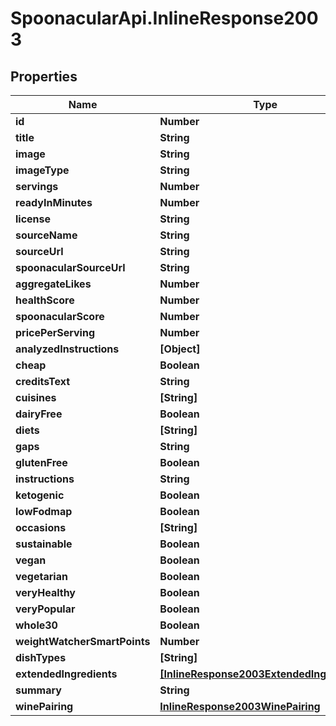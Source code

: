 # SpoonacularApi.InlineResponse2003

## Properties

Name | Type | Description | Notes
------------ | ------------- | ------------- | -------------
**id** | **Number** |  | 
**title** | **String** |  | 
**image** | **String** |  | 
**imageType** | **String** |  | 
**servings** | **Number** |  | 
**readyInMinutes** | **Number** |  | 
**license** | **String** |  | 
**sourceName** | **String** |  | 
**sourceUrl** | **String** |  | 
**spoonacularSourceUrl** | **String** |  | 
**aggregateLikes** | **Number** |  | 
**healthScore** | **Number** |  | 
**spoonacularScore** | **Number** |  | 
**pricePerServing** | **Number** |  | 
**analyzedInstructions** | **[Object]** |  | 
**cheap** | **Boolean** |  | 
**creditsText** | **String** |  | 
**cuisines** | **[String]** |  | 
**dairyFree** | **Boolean** |  | 
**diets** | **[String]** |  | 
**gaps** | **String** |  | 
**glutenFree** | **Boolean** |  | 
**instructions** | **String** |  | 
**ketogenic** | **Boolean** |  | 
**lowFodmap** | **Boolean** |  | 
**occasions** | **[String]** |  | 
**sustainable** | **Boolean** |  | 
**vegan** | **Boolean** |  | 
**vegetarian** | **Boolean** |  | 
**veryHealthy** | **Boolean** |  | 
**veryPopular** | **Boolean** |  | 
**whole30** | **Boolean** |  | 
**weightWatcherSmartPoints** | **Number** |  | 
**dishTypes** | **[String]** |  | 
**extendedIngredients** | [**[InlineResponse2003ExtendedIngredients]**](InlineResponse2003ExtendedIngredients.md) |  | 
**summary** | **String** |  | 
**winePairing** | [**InlineResponse2003WinePairing**](InlineResponse2003WinePairing.md) |  | 


